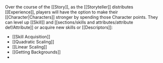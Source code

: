 Over the course of the [[Story]], as the [[Storyteller]] distributes [[Experience]], players will have the option to make their [[Character|Characters]] stronger by spending those Character points. They can level up [[Skill]] and [[sections/skills and attributes/attribute def/Attribute]] or acquire new skills or [[Descriptors]]:
- [[Skill Acquisition]]
- [[Quadratic Scaling]]
- [[Linear Scaling]]
- [[Getting Backgrounds]]
- 